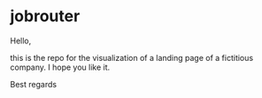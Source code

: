 # jobrouter

Hello,

this is the repo for the visualization of a landing page of a fictitious company. I hope you like it.

Best regards
